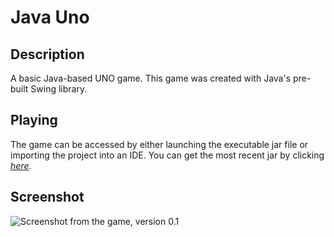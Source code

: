 # Java Uno
## Description
A basic Java-based UNO game. This game was created with Java's pre-built Swing library.

## Playing
The game can be accessed by either launching the executable jar file or importing the project into an IDE. You can get the most recent jar by clicking [*here*](https://github.com/skittlesaur/java-uno/releases/download/0.1/JavaUNO_0.1.jar).

## Screenshot
![Screenshot from the game, version 0.1](https://i.imgur.com/iUDQwNe.png)
